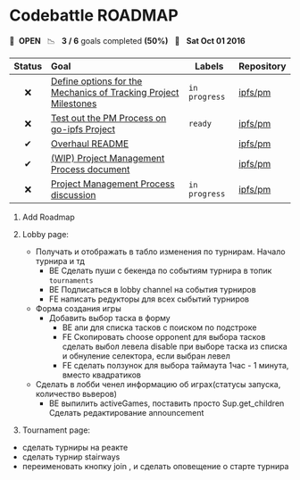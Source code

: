 # Codebattle ROADMAP

🚀 &nbsp;**OPEN** &nbsp;&nbsp;📉 &nbsp;&nbsp;**3 / 6** goals completed **(50%)** &nbsp;&nbsp;📅 &nbsp;&nbsp;**Sat Oct 01 2016**

| Status | Goal | Labels | Repository |
| :---: | :--- | --- | --- |
| ❌ | [Define options for the Mechanics of Tracking Project Milestones](https://github.com/ipfs/pm/issues/154) |`in progress`| <a href=https://github.com/ipfs/pm>ipfs/pm</a> |
| ❌ | [Test out the PM Process on go-ipfs Project](https://github.com/ipfs/pm/issues/153) |`ready`| <a href=https://github.com/ipfs/pm>ipfs/pm</a> |
| ✔ | [Overhaul README](https://github.com/ipfs/pm/pull/136) | | <a href=https://github.com/ipfs/pm>ipfs/pm</a> |
| ✔ | [(WIP) Project Management Process document](https://github.com/ipfs/pm/pull/131) | | <a href=https://github.com/ipfs/pm>ipfs/pm</a> |
| ❌ | [Project Management Process discussion](https://github.com/ipfs/pm/issues/125) |`in progress`| <a href=https://github.com/ipfs/pm>ipfs/pm</a> |

1. Add Roadmap

1. Lobby page:
    - Получать и отображать в табло изменения по турнирам. Начало турнира и тд
      - BE Сделать пуши с бекенда по событиям турнира в топик `tournaments`
      - BE Подписаться в lobby channel на события турниров
      - FE написать редукторы для всех сыбытий турниров
    - Форма создания игры
      - Добавить выбор таска в форму
        - BE апи для списка тасков с поиском по подстроке
        - FE Скопировать choose opponent для выбора тасков
        сделать выбол левела disable при выборе таска из списка
        и обнуление селектора, если выбран левел
        - FE сделать ползунок для выбора таймаута 1час - 1 минута, вместо квадратиков
    - Сделать в лобби ченел информацию об играх(статусы запуска, количество вьверов)
      - BE выпилить activeGames, поставить просто Sup.get_children
    Сделать редактирование announcement

1. Tournament page:
  - сделать турниры на реакте
  - сделать турнир stairways
  - переименовать кнопку join , и сделать оповещение о старте турнира

